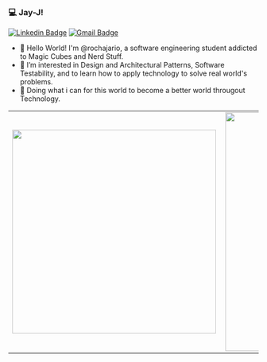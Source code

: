 ### 💻 Jay-J!
[![Linkedin Badge](https://img.shields.io/badge/-rochajario-blue?style=flat-square&logo=Linkedin&logoColor=white&link=https://www.linkedin.com/in/rochajario/?locale=en_US)](https://www.linkedin.com/in/rochajario/) [![Gmail Badge](https://img.shields.io/badge/-rochajario-c14438?style=flat-square&logo=Gmail&logoColor=white&link=mailto:rochajario@gmail.com)](mailto:rochajario@gmail.com)

- 👋 Hello World! I'm @rochajario, a software engineering student addicted to Magic Cubes and Nerd Stuff. 
- 👀 I’m interested in Design and Architectural Patterns, Software Testability, and to learn how to apply technology to solve real world's problems.
- 🌱 Doing what i can for this world to become a better world througout Technology.
<center>
  <table>
    <tr>
        <td><img width="410px" align="left" src="https://github-readme-stats.vercel.app/api/top-langs/?username=rochajario&hide=html,css&layout=compact&theme=dark" /></td>
        <td><img width="480px" align="left" src="https://github-readme-stats.vercel.app/api?username=rochajario&theme=dark" /></td>
    </tr>   
  </table>
</center> 
